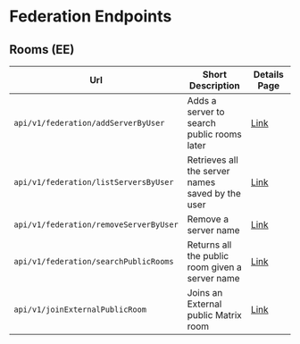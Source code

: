 # Federation Endpoints

## Rooms (EE)

<table><thead><tr><th width="180">Url</th><th width="323">Short Description</th><th width="323.3333333333333">Details Page</th></tr></thead><tbody><tr><td><code>api/v1/federation/addServerByUser</code></td><td>Adds a server to search public rooms later</td><td><a href="add-server.md">Link</a></td></tr><tr><td><code>api/v1/federation/listServersByUser</code></td><td>Retrieves all the server names saved by the user</td><td><a href="list-servers.md">Link</a></td></tr><tr><td><code>api/v1/federation/removeServerByUser</code></td><td>Remove a server name</td><td><a href="remove-server.md">Link</a></td></tr><tr><td><code>api/v1/federation/searchPublicRooms</code></td><td>Returns all the public room given a server name</td><td><a href="search-public-rooms.md">Link</a></td></tr><tr><td><code>api/v1/joinExternalPublicRoom</code></td><td>Joins an External public Matrix room</td><td><a href="join-external-public-room.md">Link</a></td></tr></tbody></table>

